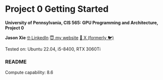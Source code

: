 Project 0 Getting Started
====================

**University of Pennsylvania, CIS 565: GPU Programming and Architecture, Project 0**

**Jason Xie**
[🤓 LinkedIn](https://linkedin.com/in/jia-chun-xie)
[😇 my website](https://jchunx.dev)
[🥵 X (formerly 🐦)](https://x.com/codemonke_)

Tested on: Ubuntu 22.04, i5-8400, RTX 3060Ti

### README

Compute capability: 8.6

